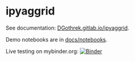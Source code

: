 # ipyaggrid

See documentation: [DGothrek.gitlab.io/ipyaggrid](https://DGothrek.gitlab.io/ipyaggrid).

Demo notebooks are in [docs/notebooks](/docs/notebooks).  

Live testing on mybinder.org:
[![Binder](https://mybinder.org/badge.svg)](https://mybinder.org/v2/gl/DGothrek%2Fipyaggrid/binder-demo)

